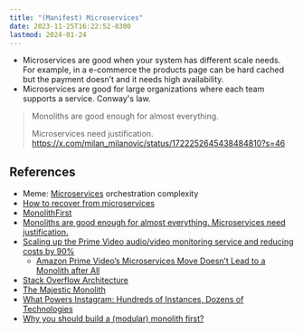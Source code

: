 ```yaml
---
title: "(Manifest) Microservices"
date: 2023-11-25T16:22:52-0300
lastmod: 2024-01-24
---
```

- Microservices are good when your system has different scale needs. For example, in a e-commerce the products page can be hard cached but the payment doesn’t and it needs high availability. 
- Microservices are good for large organizations where each team supports a service. Conway's law. 

> Monoliths are good enough for almost everything.
> 
> Microservices need justification.  
https://x.com/milan_milanovic/status/1722252645438484810?s=46
## References
- Meme: [Microservices](https://youtu.be/y8OnoxKotPQ?si=gB0Gpt8Pwey-Mt9Z) orchestration complexity
- [How to recover from microservices](https://world.hey.com/dhh/how-to-recover-from-microservices-ce3803cc)
- [MonolithFirst](https://martinfowler.com/bliki/MonolithFirst.html)
- [Monoliths are good enough for almost everything. Microservices need justification.](https://twitter.com/milan_milanovic/status/1722252645438484810)
- [Scaling up the Prime Video audio/video monitoring service and reducing costs by 90%](https://www.primevideotech.com/video-streaming/scaling-up-the-prime-video-audio-video-monitoring-service-and-reducing-costs-by-90)
	- [Amazon Prime Video’s Microservices Move Doesn’t Lead to a Monolith after All](https://thenewstack.io/amazon-prime-videos-microservices-move-doesnt-lead-to-a-monolith-after-all/)
- [Stack Overflow Architecture](https://stackexchange.com/performance)
- [The Majestic Monolith](https://m.signalvnoise.com/the-majestic-monolith/)
- [What Powers Instagram: Hundreds of Instances, Dozens of Technologies](https://instagram-engineering.com/what-powers-instagram-hundreds-of-instances-dozens-of-technologies-adf2e22da2ad)
- [Why you should build a (modular) monolith first?](https://twitter.com/milan_milanovic/status/1722573693795086378)